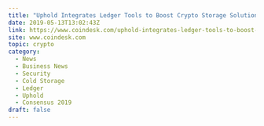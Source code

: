 ```yaml
---
title: "Uphold Integrates Ledger Tools to Boost Crypto Storage Solution"
date: 2019-05-13T13:02:43Z
link: https://www.coindesk.com/uphold-integrates-ledger-tools-to-boost-crypto-storage-solution?utm_medium=RSS&utm_source=hune
site: www.coindesk.com
topic: crypto
category:
  - News
  - Business News
  - Security
  - Cold Storage
  - Ledger
  - Uphold
  - Consensus 2019
draft: false
---
```

